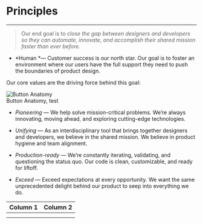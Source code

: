 
# Principles

---

> Our end goal is to *close the gap between designers and developers so they can automate, innovate, and accomplish their shared mission faster than ever before.*

- *Human *— Customer success is our north star. Our goal is to foster an environment where our users have the full support they need to push the boundaries of product design.

Our core values are the driving force behind this goal:

  
![Button Anatomy](https://studio-assets-dev.supernova.io/design-systems/460/f5301c8c-8ecf-47c3-af90-a503da8bb274.png?Expires=1977609600&Policy=eyJTdGF0ZW1lbnQiOlt7IlJlc291cmNlIjoiaHR0cHM6Ly9zdHVkaW8tYXNzZXRzLWRldi5zdXBlcm5vdmEuaW8vZGVzaWduLXN5c3RlbXMvNDYwL2Y1MzAxYzhjLThlY2YtNDdjMy1hZjkwLWE1MDNkYThiYjI3NC5wbmciLCJDb25kaXRpb24iOnsiRGF0ZUxlc3NUaGFuIjp7IkFXUzpFcG9jaFRpbWUiOjE5Nzc2MDk2MDB9fX1dfQ__&Signature=XSsR6XzfgiOU4rU6A4AXfjY7mn2DGSFlRiFnVHgwfZw1RnXtoLV7A~jvc7q6mArPYIE7BpWLT48KokR-DW4JzPsVMFKUHJkCsFMwPjhytRypLhR~qcWJxNUwrrp2vuZlaYQ5WzMf3eQIt9CkgRo0bVfjZrUDTb5v3dZYNO-NRD7YCfhU3uPVykRwDzhXK-lOS2b6by1oGGlfpIGhkkDq2E1KroggnakHSjgLS04gOeP5JBb5eUP2ay0AZEnoyHJcJRuLCKUDONphduc0xHDWZ~Wh6dTiK4PsK0KPYMrQbe8hgq8r-FSL8AG2qittUjs3Tsl1oJ3yX31ZAvkmaSAKpQ__&Key-Pair-Id=APKAJGK34LCCAUR7N6LA)  
Button Anatomy, test  
  


- *Pioneering* — We help solve mission-critical problems. We’re always innovating, moving ahead, and exploring cutting-edge technologies. 

- *Unifying* — As an interdisciplinary tool that brings together designers and developers, we believe in the shared mission. We believe in product hygiene and team alignment.

- *Production-ready* — We’re constantly iterating, validating, and questioning the status quo. Our code is clean, customizable, and ready for liftoff.

- *Exceed* — Exceed expectations at every opportunity. We want the same unprecedented delight behind our product to seep into everything we do.

  
| Column 1 | Column 2 |  
| --- | --- |  
|  |  |  
|  |  |  
